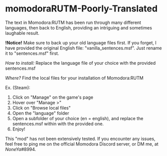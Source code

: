 # momodoraRUTM-Poorly-Translated
The text in Momodora:RUTM has been run through many different languages, then back to English, providing an intriguing and sometimes laughable result.

**!Notice!**
Make sure to back up your old language files first. If you forget, I have provided the original English file: "vanilla_sentences.msf". Just rename it to "sentences.msf" first.

*How to install:*
Replace the language file of your choice with the provided sentences.msf

*Where?*
Find the local files for your installation of Momodora:RUTM

Ex. (Steam):
1. Click on "Manage" on the game's page
2. Hover over "Manage    >"
3. Click on "Browse local files"
4. Open the "language" folder
5. Open a subfolder of your choice (en = english), and replace the sentences.msf within with the provided one.
6. Enjoy!

This "mod" has not been extensively tested. If you encounter any issues, feel free to ping me on the official Momodora Discord server, or DM me, at _NoneYa_#8994.
